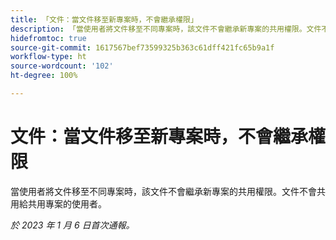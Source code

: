 ```yaml
---
title: 「文件：當文件移至新專案時，不會繼承權限」
description: 「當使用者將文件移至不同專案時，該文件不會繼承新專案的共用權限。文件不會共用給共用專案的使用者。」
hidefromtoc: true
source-git-commit: 1617567bef73599325b363c61dff421fc65b9a1f
workflow-type: ht
source-wordcount: '102'
ht-degree: 100%

---
```



# 文件：當文件移至新專案時，不會繼承權限

<!-- This Known Issue is on the TOC for both Workfront and Workfront Proof-->

當使用者將文件移至不同專案時，該文件不會繼承新專案的共用權限。文件不會共用給共用專案的使用者。

_於 2023 年 1 月 6 日首次通報。_

